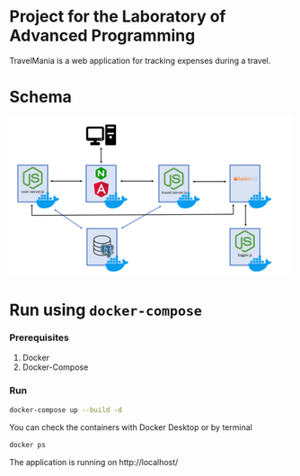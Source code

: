 # Project for the Laboratory of Advanced Programming

TravelMania is a web application for tracking expenses during a travel.

# Schema
![schema](Documentation/schema.png)

# Run using `docker-compose`

### Prerequisites

1. Docker
2. Docker-Compose

### Run
```bash
docker-compose up --build -d
```

You can check the containers with Docker Desktop or by terminal
```bash
docker ps
```

The application is running on http://localhost/


